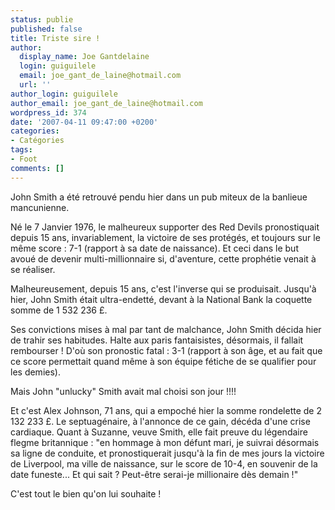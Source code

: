```yaml
---
status: publie
published: false
title: Triste sire !
author:
  display_name: Joe Gantdelaine
  login: guiguilele
  email: joe_gant_de_laine@hotmail.com
  url: ''
author_login: guiguilele
author_email: joe_gant_de_laine@hotmail.com
wordpress_id: 374
date: '2007-04-11 09:47:00 +0200'
categories:
- Catégories
tags:
- Foot
comments: []
---
```

John Smith a été retrouvé pendu hier dans un pub miteux de la banlieue mancunienne.

Né le 7 Janvier 1976, le malheureux supporter des Red Devils  pronostiquait depuis 15 ans, invariablement, la victoire de ses protégés, et toujours sur le même score : 7-1 (rapport à sa date de naissance). Et ceci dans le but avoué de devenir multi-millionnaire si, d'aventure, cette prophétie venait à se réaliser.

Malheureusement, depuis 15 ans, c'est l'inverse qui se produisait. Jusqu'à hier, John Smith était ultra-endetté, devant à la National Bank  la coquette somme de 1 532 236 £.

Ses convictions mises à mal par tant de malchance, John Smith décida  hier de trahir ses habitudes. Halte aux paris fantaisistes, désormais,  il fallait rembourser ! D'où son pronostic fatal : 3-1 (rapport à son  âge, et au fait que ce score permettait quand même à son équipe fétiche  de se qualifier pour les demies).

Mais John "unlucky" Smith avait mal choisi son jour !!!!

Et c'est Alex Johnson, 71 ans, qui a empoché hier la somme rondelette de  2 132 233 £. Le septuagénaire, à l'annonce de ce gain, décéda d'une  crise cardiaque. Quant à Suzanne, veuve Smith, elle fait preuve du légendaire flegme  britannique : "en hommage à mon défunt mari, je suivrai désormais sa  ligne de conduite, et pronostiquerait jusqu'à la fin de mes jours la  victoire de Liverpool, ma ville de naissance, sur le score de 10-4, en  souvenir de la date funeste... Et qui sait ? Peut-être serai-je  millionaire dès demain !"

C'est tout le bien qu'on lui souhaite !

<object width="460" height="285"><param name="movie" value="http://www.youtube.com/v/t5J_Ll-K1Hw&hl=fr_FR&fs=1&"></param><param name="allowFullScreen" value="true"></param><param name="allowscriptaccess" value="always"></param><embed src="http://www.youtube.com/v/t5J_Ll-K1Hw&hl=fr_FR&fs=1&" type="application/x-shockwave-flash" allowscriptaccess="always" allowfullscreen="true" width="460" height="285"></embed></object>
